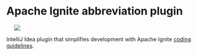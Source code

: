 # Apache Ignite abbreviation plugin

<a href="https://ignite.apache.org/"><img src="https://ignite.apache.org/images/logo3.png" hspace="20"/></a>

IntelliJ Idea plugin that simplifies development with Apache Ignite [coding guidelines](https://cwiki.apache.org/confluence/display/IGNITE/Coding+Guidelines).

